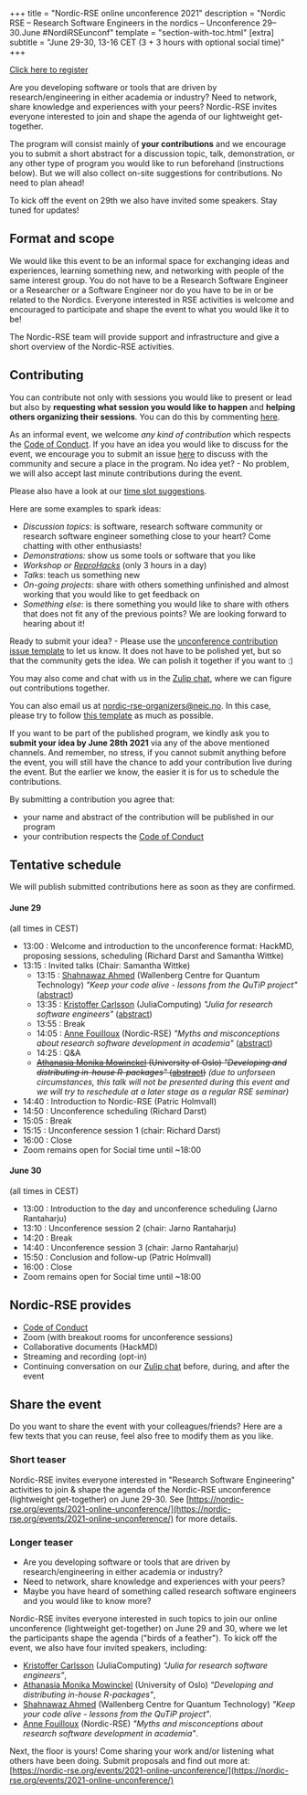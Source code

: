 +++
title = "Nordic-RSE online unconference 2021"
description = "Nordic RSE – Research Software Engineers in the nordics – Unconference 29–30.June #NordiRSEunconf"
template = "section-with-toc.html"
[extra]
subtitle = "June 29-30, 13-16 CET (3 + 3 hours with optional social time)"
+++

<a class="btn btn-success" href="https://indico.neic.no/event/158/" data-mode="1" target="_blank">Click here to register</a>

Are you developing software or tools that are driven by research/engineering in either academia or industry? Need to network, share knowledge and experiences with your peers? Nordic-RSE invites everyone interested to join and shape the agenda of our lightweight get-together.

The program will consist mainly of **your contributions** and we encourage you to submit a short abstract for a
discussion topic, talk, demonstration, or any other type of program you would
like to run beforehand (instructions below). But we will also collect on-site suggestions for contributions. No need to plan ahead!

To kick off the event on 29th we also have invited some speakers. Stay tuned for updates!


## Format and scope

We would like this event to be an informal space for exchanging ideas and experiences, learning something new, and networking with people of the same interest group. You do not have to be a Research Software Engineer or a Researcher or a Software Engineer nor do you have to be in or be related to the Nordics. Everyone interested in RSE activities is welcome and encouraged to participate and shape the event to what you would like it to be!

The Nordic-RSE team will provide support and infrastructure and give a short overview of the Nordic-RSE activities.


## Contributing

You can contribute not only with sessions you would like to present or lead but
also by **requesting what session you would like to happen** and **helping others organizing their sessions**.
You can do this by commenting [here](https://github.com/nordic-rse/conference-contributions/issues).

As an informal event, we welcome *any kind of contribution* which respects the [Code of Conduct](./code-of-conduct).
If you have an idea you would like to discuss for the event, we encourage you to submit an issue [here](https://github.com/nordic-rse/conference-contributions/issues/new?template=unconference-contribution.md&title=Unconference+event) to discuss with the community and secure a place in the program.
No idea yet? - No problem, we will also accept last minute contributions during the event.

Please also have a look at our [time slot suggestions](https://github.com/nordic-rse/conference-contributions/blob/main/.github/ISSUE_TEMPLATE/unconference-contribution.md).

Here are some examples to spark ideas:
- *Discussion topics*: is software, research software community or research software engineer something close to your heart? Come chatting with other enthusiasts!
- *Demonstrations:* show us some tools or software that you like
- *Workshop or [ReproHacks](https://reprohack.github.io/reprohack-hq/)* (only 3 hours in a day)
- *Talks*: teach us something new
- *On-going projects*: share with others something unfinished and almost working that you would like to get feedback on
- *Something else*: is there something you would like to share with others that does not fit any of the previous points? We are looking forward to hearing about it!

Ready to submit your idea? - Please use the [unconference contribution issue template](https://github.com/nordic-rse/conference-contributions/issues/new?template=unconference-contribution.md&title=Unconference+event) to let us know. It does not have to be polished yet, but so that the community gets the idea. We can polish it together if you want to :)

You may also come and chat with us in the [Zulip chat](https://coderefinery.zulipchat.com/#narrow/stream/213720-nordic-rse), where we can figure out contributions together.

You can also email us at <nordic-rse-organizers@neic.no>. In this case, please try to follow [this template](https://github.com/nordic-rse/conference-contributions/blob/main/.github/ISSUE_TEMPLATE/unconference-contribution.md) as much as possible.

If you want to be part of the published program, we kindly ask you to **submit your idea by June 28th 2021** via any of the above mentioned channels.
And remember, no stress, if you cannot submit anything before the event, you will still have the chance to add your contribution live during the event. But the earlier we know, the easier it is for us to schedule the contributions.

By submitting a contribution you agree that:
   - your name and abstract of the contribution will be published in our program
   - your contribution respects the [Code of Conduct](./code-of-conduct)

## Tentative schedule

We will publish submitted contributions here as soon as they are confirmed.

#### June 29

(all times in CEST)

- 13:00 : Welcome and introduction to the unconference format: HackMD, proposing sessions, scheduling (Richard Darst and Samantha Wittke)
- 13:15 : Invited talks (Chair: Samantha Wittke)
  - 13:15 : [Shahnawaz Ahmed](http://sahmed.in/) (Wallenberg Centre for Quantum Technology)
            _"Keep your code alive - lessons from the QuTiP project"_
            ([abstract](./keep-your-code-alive/))
  - 13:35 : [Kristoffer Carlsson](https://github.com/KristofferC/) (JuliaComputing)
            _"Julia for research software engineers"_
            ([abstract](./julia-for-rse/))
  - 13:55 : Break
  - 14:05 : [Anne Fouilloux](https://github.com/annefou) (Nordic-RSE)
            _"Myths and misconceptions about research software development in academia"_
            ([abstract](./rse-myths-and-misconceptions/))
  - 14:25 : Q&A
  - ~~[Athanasia Monika Mowinckel](https://drmowinckels.io/about/) (University of Oslo) _"Developing and distributing in-house R-packages"_ ([abstract](./in-house-r-packages/))~~
    *(due to unforseen circumstances, this talk will not be presented during this event and we will try to reschedule at a later stage as a regular RSE seminar)*
- 14:40 : Introduction to Nordic-RSE (Patric Holmvall)
- 14:50 : Unconference scheduling (Richard Darst)
- 15:05 : Break
- 15:15 : Unconference session 1 (chair: Richard Darst)
- 16:00 : Close
- Zoom remains open for Social time until ~18:00


#### June 30

(all times in CEST)

- 13:00 : Introduction to the day and unconference scheduling (Jarno Rantaharju)
- 13:10 : Unconference session 2 (chair: Jarno Rantaharju)
- 14:20 : Break
- 14:40 : Unconference session 3 (chair: Jarno Rantaharju)
- 15:50 : Conclusion and follow-up (Patric Holmvall)
- 16:00 : Close
- Zoom remains open for Social time until ~18:00


## Nordic-RSE provides

- [Code of Conduct](./code-of-conduct/)
- Zoom (with breakout rooms for unconference sessions)
- Collaborative documents (HackMD)
- Streaming and recording (opt-in)
- Continuing conversation on our [Zulip chat](https://coderefinery.zulipchat.com/#narrow/stream/213720-nordic-rse)
  before, during, and after the event


## Share the event

Do you want to share the event with your colleagues/friends? Here are a few
texts that you can reuse, feel also free to modify them as you like.


### Short teaser

Nordic-RSE invites everyone interested in "Research Software Engineering"
activities to join & shape the agenda of the Nordic-RSE unconference
(lightweight get-together) on June 29-30. See
[https://nordic-rse.org/events/2021-online-unconference/](https://nordic-rse.org/events/2021-online-unconference/)
for more details.


### Longer teaser

* Are you developing software or tools that are driven by research/engineering in either academia or industry?
* Need to network, share knowledge and experiences with your peers?
* Maybe you have heard of something called research software engineers and you would like to know more?

Nordic-RSE invites everyone interested in such topics to join our online
unconference (lightweight get-together) on June 29 and 30, where we let the
participants shape the agenda ("birds of a feather"). To kick off the event, we
also have four invited speakers, including:
* [Kristoffer Carlsson](https://github.com/KristofferC/) (JuliaComputing)
  _"Julia for research software engineers"_,
* [Athanasia Monika Mowinckel](https://drmowinckels.io/about/) (University of Oslo)
  _"Developing and distributing in-house R-packages"_,
* [Shahnawaz Ahmed](http://sahmed.in/) (Wallenberg Centre for Quantum
  Technology) _"Keep your code alive - lessons from the QuTiP project"_.
* [Anne Fouilloux](https://github.com/annefou) (Nordic-RSE)
  _"Myths and misconceptions about research software development in academia"_.

Next, the floor is yours! Come sharing your work and/or listening what others
have been doing. Submit proposals and find out more at:
[https://nordic-rse.org/events/2021-online-unconference/](https://nordic-rse.org/events/2021-online-unconference/)
